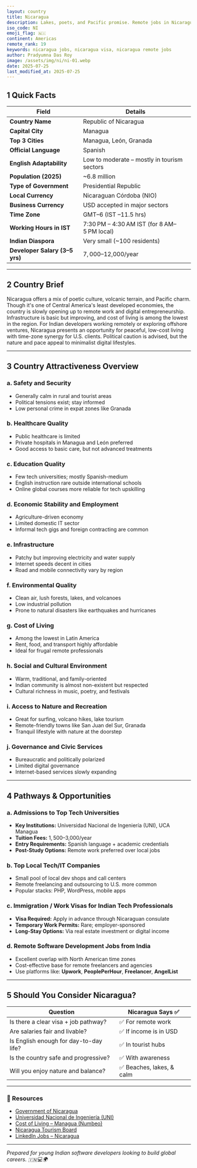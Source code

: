```yaml
---
layout: country
title: Nicaragua
description: Lakes, poets, and Pacific promise. Remote jobs in Nicaragua. Trilp AI curated info. Indians in Nicaragua.
iso_code: NI
emoji_flag: 🇳🇮
continent: Americas
remote_rank: 19
keywords: nicaragua jobs, nicaragua visa, nicaragua remote jobs
author: Pradyumna Das Roy
image: /assets/img/ni/ni-01.webp
date: 2025-07-25
last_modified_at: 2025-07-25
---
```


## 1 Quick Facts

| Field                          | Details                                     |
| ------------------------------ | ------------------------------------------- |
| **Country Name**               | Republic of Nicaragua                       |
| **Capital City**               | Managua                                     |
| **Top 3 Cities**               | Managua, León, Granada                      |
| **Official Language**          | Spanish                                     |
| **English Adaptability**       | Low to moderate – mostly in tourism sectors |
| **Population (2025)**          | ~6.8 million                                |
| **Type of Government**         | Presidential Republic                       |
| **Local Currency**             | Nicaraguan Córdoba (NIO)                    |
| **Business Currency**          | USD accepted in major sectors               |
| **Time Zone**                  | GMT–6 (IST –11.5 hrs)                       |
| **Working Hours in IST**       | 7:30 PM – 4:30 AM IST (for 8 AM–5 PM local) |
| **Indian Diaspora**            | Very small (~100 residents)                 |
| **Developer Salary (3–5 yrs)** | $7,000–$12,000/year                         |

---

## 2 Country Brief

Nicaragua offers a mix of poetic culture, volcanic terrain, and Pacific charm. Though it's one of Central America's least developed economies, the country is slowly opening up to remote work and digital entrepreneurship. Infrastructure is basic but improving, and cost of living is among the lowest in the region. For Indian developers working remotely or exploring offshore ventures, Nicaragua presents an opportunity for peaceful, low-cost living with time-zone synergy for U.S. clients. Political caution is advised, but the nature and pace appeal to minimalist digital lifestyles.

---

## 3 Country Attractiveness Overview

### a. Safety and Security

- Generally calm in rural and tourist areas
- Political tensions exist; stay informed
- Low personal crime in expat zones like Granada

### b. Healthcare Quality

- Public healthcare is limited
- Private hospitals in Managua and León preferred
- Good access to basic care, but not advanced treatments

### c. Education Quality

- Few tech universities; mostly Spanish-medium
- English instruction rare outside international schools
- Online global courses more reliable for tech upskilling

### d. Economic Stability and Employment

- Agriculture-driven economy
- Limited domestic IT sector
- Informal tech gigs and foreign contracting are common

### e. Infrastructure

- Patchy but improving electricity and water supply
- Internet speeds decent in cities
- Road and mobile connectivity vary by region

### f. Environmental Quality

- Clean air, lush forests, lakes, and volcanoes
- Low industrial pollution
- Prone to natural disasters like earthquakes and hurricanes

### g. Cost of Living

- Among the lowest in Latin America
- Rent, food, and transport highly affordable
- Ideal for frugal remote professionals

### h. Social and Cultural Environment

- Warm, traditional, and family-oriented
- Indian community is almost non-existent but respected
- Cultural richness in music, poetry, and festivals

### i. Access to Nature and Recreation

- Great for surfing, volcano hikes, lake tourism
- Remote-friendly towns like San Juan del Sur, Granada
- Tranquil lifestyle with nature at the doorstep

### j. Governance and Civic Services

- Bureaucratic and politically polarized
- Limited digital governance
- Internet-based services slowly expanding

---

## 4 Pathways & Opportunities

### a. Admissions to Top Tech Universities

- **Key Institutions:** Universidad Nacional de Ingeniería (UNI), UCA Managua
- **Tuition Fees:** $1,500–$3,000/year
- **Entry Requirements:** Spanish language + academic credentials
- **Post-Study Options:** Remote work preferred over local jobs

### b. Top Local Tech/IT Companies

- Small pool of local dev shops and call centers
- Remote freelancing and outsourcing to U.S. more common
- Popular stacks: PHP, WordPress, mobile apps

### c. Immigration / Work Visas for Indian Tech Professionals

- **Visa Required:** Apply in advance through Nicaraguan consulate
- **Temporary Work Permits:** Rare; employer-sponsored
- **Long-Stay Options:** Via real estate investment or digital income

### d. Remote Software Development Jobs from India

- Excellent overlap with North American time zones
- Cost-effective base for remote freelancers and agencies
- Use platforms like: **Upwork**, **PeoplePerHour**, **Freelancer**, **AngelList**

---

## 5 Should You Consider Nicaragua?

| Question                               | Nicaragua Says ✅         |
| -------------------------------------- | ------------------------- |
| Is there a clear visa + job pathway?   | ✅ For remote work        |
| Are salaries fair and livable?         | ✅ If income is in USD    |
| Is English enough for day-to-day life? | ✅ In tourist hubs        |
| Is the country safe and progressive?   | ✅ With awareness         |
| Will you enjoy nature and balance?     | ✅ Beaches, lakes, & calm |

---

### 🔗 Resources

- [Government of Nicaragua](https://www.presidencia.gob.ni/)
- [Universidad Nacional de Ingeniería (UNI)](https://www.uni.edu.ni/)
- [Cost of Living – Managua (Numbeo)](https://www.numbeo.com/cost-of-living/in/Managua)
- [Nicaragua Tourism Board](https://www.visitnicaragua.us/)
- [LinkedIn Jobs – Nicaragua](https://www.linkedin.com/jobs/search/?location=Nicaragua)

---

_Prepared for young Indian software developers looking to build global careers. 🇮🇳💻🌍_
